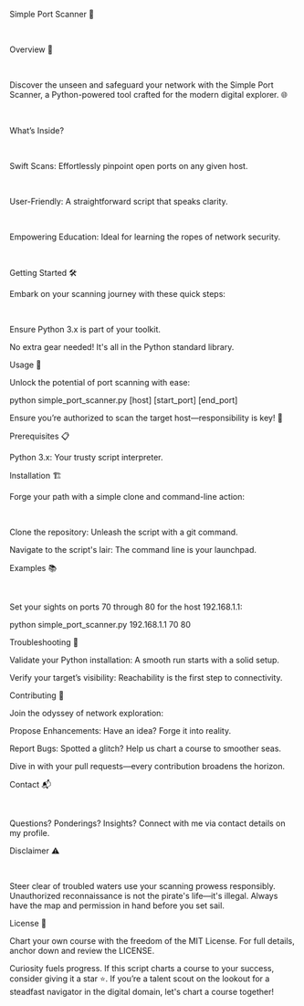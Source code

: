 Simple Port Scanner 🔎

<br>

Overview 🚀

<br>

Discover the unseen and safeguard your network with the Simple Port Scanner, a Python-powered tool crafted for the modern digital explorer. 🌐

<br>

What’s Inside?

<br>

Swift Scans: Effortlessly pinpoint open ports on any given host.

<br>

User-Friendly: A straightforward script that speaks clarity.

<br>

Empowering Education: Ideal for learning the ropes of network security.

<br>

Getting Started 🛠️

Embark on your scanning journey with these quick steps:

<br>

Ensure Python 3.x is part of your toolkit.

No extra gear needed! It's all in the Python standard library.

Usage 🚀

Unlock the potential of port scanning with ease:


python simple_port_scanner.py [host] [start_port] [end_port]

Ensure you’re authorized to scan the target host—responsibility is key! 🔑


Prerequisites 📋

Python 3.x: Your trusty script interpreter.

Installation 🏗️

Forge your path with a simple clone and command-line action:

<br>

Clone the repository: Unleash the script with a git command.

Navigate to the script's lair: The command line is your launchpad.

Examples 📚

<br>

Set your sights on ports 70 through 80 for the host 192.168.1.1:



python simple_port_scanner.py 192.168.1.1 70 80

Troubleshooting 🔧

Validate your Python installation: A smooth run starts with a solid setup.

Verify your target’s visibility: Reachability is the first step to connectivity.

Contributing 🤝

Join the odyssey of network exploration:


Propose Enhancements: Have an idea? Forge it into reality.

Report Bugs: Spotted a glitch? Help us chart a course to smoother seas.

Dive in with your pull requests—every contribution broadens the horizon.


Contact 📬

<br>

Questions? Ponderings? Insights? Connect with me via contact details on my profile.


Disclaimer ⚠️

<br>

Steer clear of troubled waters use your scanning prowess responsibly. Unauthorized reconnaissance is not the pirate's life—it's illegal. Always have the map and permission in hand before you set sail.


License 📄

Chart your own course with the freedom of the MIT License. For full details, anchor down and review the LICENSE.


Curiosity fuels progress. If this script charts a course to your success, consider giving it a star ⭐. If you’re a talent scout on the lookout for a steadfast navigator in the digital domain, let's chart a course together!

